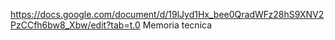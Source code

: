 https://docs.google.com/document/d/19lJyd1Hx_bee0QradWFz28hS9XNV2PzCCfh6bw8_Xbw/edit?tab=t.0
Memoria tecnica
